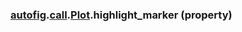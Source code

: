 ### [autofig](autofig.md).[call](autofig.call.md).[Plot](autofig.call.Plot.md).highlight_marker (property)



